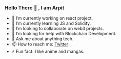 ### Hello There 👋 , I am Arpit 

- 🔭 I’m currently working on react project.
- 🌱 I’m currently learning JS and Solidity.
- 👯 I’m looking to collaborate on web3 projects.
- 🤔 I’m looking for help with Blockchain Development.
- 💬 Ask me about anything tech.
- 📫 How to reach me: [Twitter](https://twitter.com/arpitingle) 
- ⚡ Fun fact: I like anime and mangas.


